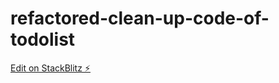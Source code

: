 # refactored-clean-up-code-of-todolist

[Edit on StackBlitz ⚡️](https://stackblitz.com/edit/react-ts-4uyq6c)